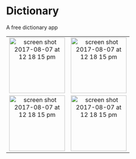 # Dictionary
A free dictionary app

| | |
:-------------------------:|:-------------------------:
|<img width="150" alt="screen shot 2017-08-07 at 12 18 15 pm" src="https://github.com/ulugbek1060/Dictionary/blob/main/src/1.png">  |  <img width="150" alt="screen shot 2017-08-07 at 12 18 15 pm" src="https://github.com/ulugbek1060/Dictionary/blob/main/src/12.png">|
|<img width="150" alt="screen shot 2017-08-07 at 12 18 15 pm" src="https://github.com/ulugbek1060/Dictionary/blob/main/src/13.png">  |  <img width="150" alt="screen shot 2017-08-07 at 12 18 15 pm" src="https://github.com/ulugbek1060/Dictionary/blob/main/src/14.png">|
